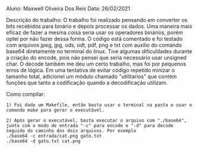 Aluno: Maxwell Oliveira Dos Reis 
Data: 26/02/2021

Descrição do trabalho:
    O trabalho foi realizado pensando em converter os bits recebidos para binário e depois processar os dados. Uma maneira mais eficaz de fazer a mesma coisa seria usar os operadores binários, porém optei por não fazer dessa forma. O código está comentado e foi testado com arquivos jpeg, jpg, ods, odt, pdf, png e txt com auxílio do comando base64 diretamente no terminal do linux. 
    Tive algumas dificuldades durante a criação do encode, pois não pensei que seria necessário usar unsigned char. O decode também me deu um certo trabalho, mas foi por pequenos erros de lógica.
    Em uma tentativa de evitar código repetido minizar o tamanho total, adicionei um módulo chamado "utilitarios" que contém funções que tanto a codificação quando a decodificação utilizam.

Como compilar:

    1) Foi dado um Makefile, então basta usar o terminal na pasta e usar o comando make para gerar o executável.

    2) Após gerar o executável, basta executar o arquivo com "./base64", junto com o modo de entrada "-c" para encode e "-d" para decode seguido do caminho dos dois arquivos. Por exemplo
    ./base64 -c entrada/cat.png gato.txt
    ./base64 -d gato.txt cat.png
